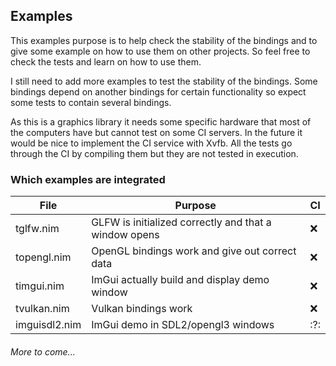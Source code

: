 ## Examples

This examples purpose is to help check the stability of the bindings and to give some example on
how to use them on other projects. So feel free to check the tests and learn on how to use them.

I still need to add more examples to test the stability of the bindings. Some bindings depend on
another bindings for certain functionality so expect some tests to contain several bindings.

As this is a graphics library it needs some specific hardware that most of the computers have but
cannot test on some CI servers. In the future it would be nice to implement the CI service with
Xvfb. All the tests go through the CI by compiling them but they are not tested in execution.

### Which examples are integrated

| File          | Purpose                                               | CI  |
|---------------|-------------------------------------------------------|-----|
| tglfw.nim     | GLFW is initialized correctly and that a window opens | :x: |
| topengl.nim   | OpenGL bindings work and give out correct data        | :x: |
| timgui.nim    | ImGui actually build and display demo window          | :x: |
| tvulkan.nim   | Vulkan bindings work                                  | :x: |
| imguisdl2.nim | ImGui demo in SDL2/opengl3 windows                    | :?: |


###### More to come...
